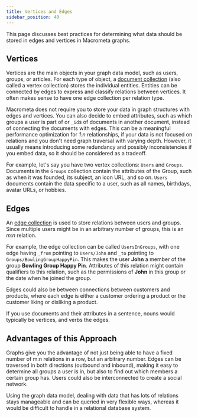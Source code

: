 ```yaml
---
title: Vertices and Edges
sidebar_position: 40
---
```


This page discusses best practices for determining what data should be stored in edges and vertices in Macrometa graphs.

## Vertices

Vertices are the main objects in your graph data model, such as users, groups, or articles. For each type of object, a [document collection](../../collections/documents/) (also called a vertex collection) stores the individual entities. Entities can be connected by edges to express and classify relations between vertices. It often makes sense to have one edge collection per relation type.

Macrometa does not require you to store your data in graph structures with edges and vertices. You can also decide to embed attributes, such as which groups a user is part of or `_id`s of documents in another document, instead of connecting the documents with edges. This can be a meaningful performance optimization for _1:n_ relationships, if your data is not focused on relations and you don't need graph traversal with varying depth. However, it usually means introducing some redundancy and possibly inconsistencies if you embed data, so it should be considered as a tradeoff.

For example, let's say you have two vertex collections: `Users` and `Groups`. Documents in the `Groups` collection contain the attributes of the Group, such as when it was founded, its subject, an icon URL, and so on. `Users` documents contain the data specific to a user, such as all names, birthdays, avatar URLs, or hobbies.

## Edges

An [edge collection](../../collections/graph-edge/) is used to store relations between users and groups. Since multiple users might be in an arbitrary number of groups, this is an _m:n_ relation.

For example, the edge collection can be called `UsersInGroups`, with one edge having `_from` pointing to `Users/John` and `_to` pointing to `Groups/BowlingGroupHappyPin`. This makes the user **John** a member of the group **Bowling Group Happy Pin**. Attributes of this relation might contain qualifiers to this relation, such as the permissions of **John** in this group or the date when he joined the group.

Edges could also be between connections between customers and products, where each edge is either a customer ordering a product or the customer liking or disliking a product.

If you use documents and their attributes in a sentence, nouns would typically be vertices, and verbs the edges.

## Advantages of this Approach

Graphs give you the advantage of not just being able to have a fixed number of m:n relations in a row, but an arbitrary number. Edges can be traversed in both directions (outbound and inbound), making it easy to determine all groups a user is in, but also to find out which members a certain group has. Users could also be interconnected to create a social network.

Using the graph data model, dealing with data that has lots of relations stays manageable and can be queried in very flexible ways, whereas it would be difficult to handle in a relational database system.
